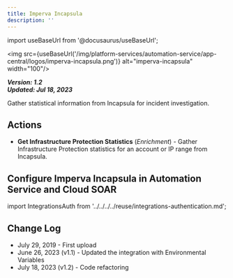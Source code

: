 ```yaml
---
title: Imperva Incapsula
description: ''
---
```

import useBaseUrl from '@docusaurus/useBaseUrl';

<img src={useBaseUrl('/img/platform-services/automation-service/app-central/logos/imperva-incapsula.png')} alt="imperva-incapsula" width="100"/>

***Version: 1.2  
Updated: Jul 18, 2023***

Gather statistical information from Incapsula for incident investigation.

## Actions

* **Get Infrastructure Protection Statistics** (*Enrichment*) - Gather Infrastructure Protection statistics for an account or IP range from Incapsula.

## Configure Imperva Incapsula in Automation Service and Cloud SOAR

import IntegrationsAuth from '../../../../reuse/integrations-authentication.md';

<IntegrationsAuth/>

## Change Log

* July 29, 2019 - First upload
* June 26, 2023 (v1.1) - Updated the integration with Environmental Variables
* July 18, 2023 (v1.2) - Code refactoring
